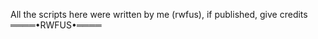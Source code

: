 All the scripts here were written by me (rwfus), if published, give credits
                         ════•RWFUS•════ 
